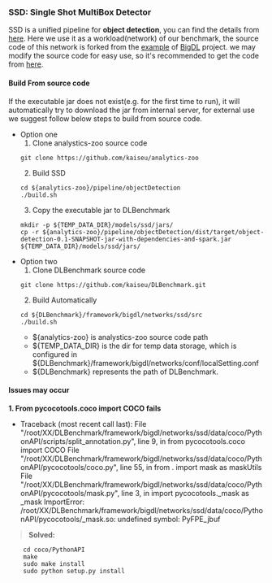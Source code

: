 ### SSD: Single Shot MultiBox Detector
SSD is a unified pipeline for **object detection**, you can find the details from [here](https://github.com/weiliu89/caffe/tree/ssd). Here we use it as a workload(network) of our benchmark, the source code of this network is forked from the [example](https://github.com/intel-analytics/analytics-zoo/tree/master/pipeline/objectDetection/ssd) of [BigDL](https://github.com/intel-analytics/BigDL) project. we may modify the source code for easy use, so it's recommended to get the code from [here](https://github.com/kaiseu/analytics-zoo/tree/master/pipeline/objectDetection).
#### Build From source code
If the executable jar does not exist(e.g. for the first time to run), it will automatically try to download the jar from internal server, for external use we suggest follow below steps to build from source code.
- Option one
    1. Clone analystics-zoo source code
    ```
    git clone https://github.com/kaiseu/analytics-zoo
    ```
    2. Build SSD  
    ```
    cd ${analytics-zoo}/pipeline/objectDetection
    ./build.sh
    ```
    3. Copy the executable jar to DLBenchmark
    ```
    mkdir -p ${TEMP_DATA_DIR}/models/ssd/jars/
    cp -r ${analytics-zoo}/pipeline/objectDetection/dist/target/object-detection-0.1-SNAPSHOT-jar-with-dependencies-and-spark.jar  ${TEMP_DATA_DIR}/models/ssd/jars/
    ```
- Option two
    1. Clone DLBenchmark source code
    ```
    git clone https://github.com/kaiseu/DLBenchmark.git
    ```
    2. Build Automatically
    ```
    cd ${DLBenchmark}/framework/bigdl/networks/ssd/src
    ./build.sh
    ```
    - ${analytics-zoo} is analystics-zoo source code path
    - ${TEMP_DATA_DIR} is the dir for temp data storage, which is configured in ${DLBenchmark}/framework/bigdl/networks/conf/localSetting.conf
    - ${DLBenchmark} represents the path of DLBenchmark.

#### Issues may occur
**1. From pycocotools.coco import COCO fails**
  - Traceback (most recent call last):
    File "/root/XX/DLBenchmark/framework/bigdl/networks/ssd/data/coco/PythonAPI/scripts/split_annotation.py", line 9, in <module>
      from pycocotools.coco import COCO
    File "/root/XX/DLBenchmark/framework/bigdl/networks/ssd/data/coco/PythonAPI/pycocotools/coco.py", line 55, in <module>
      from . import mask as maskUtils
    File "/root/XX/DLBenchmark/framework/bigdl/networks/ssd/data/coco/PythonAPI/pycocotools/mask.py", line 3, in <module>
      import pycocotools._mask as _mask
  ImportError: /root/XX/DLBenchmark/framework/bigdl/networks/ssd/data/coco/PythonAPI/pycocotools/_mask.so: undefined symbol: PyFPE_jbuf
  
  >**Solved:** 
  ```
      cd coco/PythonAPI
      make
      sudo make install
      sudo python setup.py install
   ```
  
